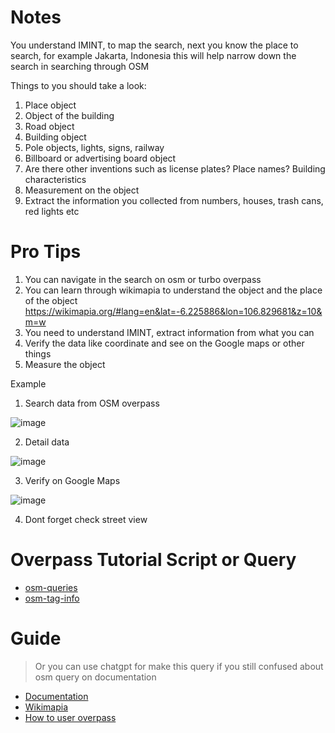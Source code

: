 # Notes 

You understand IMINT, to map the search, next you know the place to search, for example Jakarta, Indonesia this will help narrow down the search in searching through OSM 

Things to you should take a look:

1. Place object
2. Object of the building
3. Road object
4. Building object
5. Pole objects, lights, signs, railway 
6. Billboard or advertising board object
7. Are there other inventions such as license plates? Place names? Building characteristics
8. Measurement on the object 
9. Extract the information you collected from numbers, houses, trash cans, red lights etc

# Pro Tips 

1. You can navigate in the search on osm or turbo overpass 
2. You can learn through wikimapia to understand the object and the place of the object https://wikimapia.org/#lang=en&lat=-6.225886&lon=106.829681&z=10&m=w
3. You need to understand IMINT, extract information from what you can
4. Verify the data like coordinate and see on the Google maps or other things
5. Measure the object 

Example 

1. Search data from OSM overpass 

![image](https://github.com/user-attachments/assets/1f2d32af-255b-4582-baf1-64958839dae2)

2. Detail data 

![image](https://github.com/user-attachments/assets/79b762a1-ed15-4209-b87a-ef5a593c3559)

3. Verify on Google Maps 

![image](https://github.com/user-attachments/assets/83c390ab-828b-4bc4-a64f-d7c1232e2f4d)

4. Dont forget check street view 

# Overpass Tutorial Script or Query 

- [osm-queries](https://osm-queries.ldodds.com/tutorial/index.html)
- [osm-tag-info](https://taginfo.openstreetmap.org/keys)

# Guide 

>
> Or you can use chatgpt for make this query if you still confused about osm query on documentation
>

- [Documentation](https://wiki.openstreetmap.org/wiki/Overpass_API/Language_Guide)
- [Wikimapia](https://wikimapia.org/#lang=en&lat=-6.182881&lon=106.835175&z=10&m=w)
- [How to user overpass](https://publish.obsidian.md/dukera-gewel/How+to+Use+Overpass+Turbo)